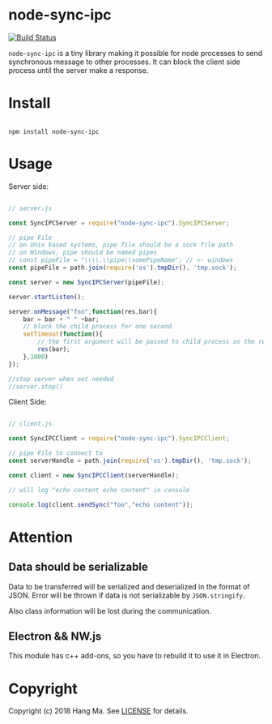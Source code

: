 # node-sync-ipc

[![Build Status](https://travis-ci.org/MMhunter/node-sync-ipc.svg?branch=master)](https://travis-ci.org/MMhunter/node-sync-ipc)

`node-sync-ipc` is a tiny library making it possible for node processes to send synchronous message to other processes. It can block the client side process until the server make a response.

# Install

````shell

npm install node-sync-ipc

````

# Usage

Server side:

````javascript

// server.js

const SyncIPCServer = require("node-sync-ipc").SyncIPCServer;

// pipe File
// on Unix based systems, pipe file should be a sock file path
// on Windows, pipe should be named pipes
// const pipeFile = "\\\\.\\pipe\\somePipeName"; // <- windows
const pipeFile = path.join(require('os').tmpDir(), 'tmp.sock');

const server = new SyncIPCServer(pipeFile);

server.startListen();

server.onMessage("foo",function(res,bar){
    bar = bar + " " +bar;
    // block the child process for one second
    setTimeout(function(){
        // the first argument will be passed to child process as the result
        res(bar);
    },1000)
});

//stop server when not needed
//server.stop()

````

Client Side:

````javascript

// client.js

const SyncIPCClient = require("node-sync-ipc").SyncIPCClient;

// pipe File to connect to
const serverHandle = path.join(require('os').tmpDir(), 'tmp.sock');

const client = new SyncIPCClient(serverHandle);

// will log "echo content echo content" in console

console.log(client.sendSync("foo","echo content"));

````



# Attention

## Data should be serializable

Data to be transferred will be serialized and deserialized in the format of JSON. Error will be thrown if data is not serializable by `JSON.stringify`.

Also class information will be lost during the communication.

## Electron && NW.js

This module has c++ add-ons, so you have to rebuild it to use it in Electron.

# Copyright

Copyright (c) 2018 Hang Ma. See [LICENSE](https://github.com/mmhunter/node-sync-ipc/blob/master/LICENSE) for details.


